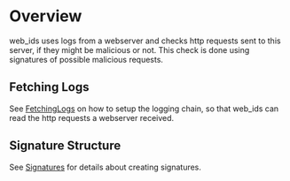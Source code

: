 # Overview

web_ids uses logs from a webserver and checks http requests sent to this server, if they might be malicious or not.
This check is done using signatures of possible malicious requests.

## Fetching Logs

See [FetchingLogs](FetchingLogs.md) on how to setup the logging chain, so that web_ids can read the http requests a webserver received.

## Signature Structure

See [Signatures](Signatures.md) for details about creating signatures.
